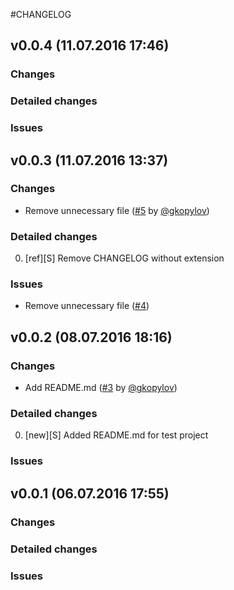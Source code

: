 #CHANGELOG

## v0.0.4 (11.07.2016 17:46) 

### Changes

### Detailed changes

### Issues

## v0.0.3 (11.07.2016 13:37) 

### Changes
* Remove unnecessary file ([#5](https://github.com/technoeleganceteam/org_test_for_kanban/pull/5) by [@gkopylov](https://github.com/gkopylov)) 

### Detailed changes
0. [ref][S] Remove CHANGELOG without extension 

### Issues
* Remove unnecessary file ([#4](https://github.com/technoeleganceteam/org_test_for_kanban/issues/4))

## v0.0.2 (08.07.2016 18:16) 

### Changes
* Add README.md ([#3](https://github.com/technoeleganceteam/org_test_for_kanban/pull/3) by [@gkopylov](https://github.com/gkopylov)) 

### Detailed changes
0. [new][S] Added README.md for test project 

### Issues

## v0.0.1 (06.07.2016 17:55) 

### Changes

### Detailed changes

### Issues
